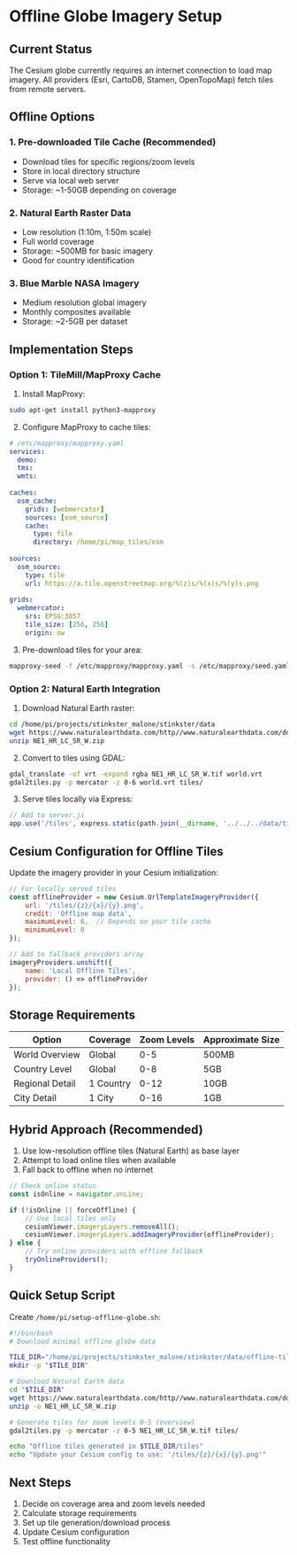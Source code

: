 # Offline Globe Imagery Setup

## Current Status
The Cesium globe currently requires an internet connection to load map imagery. All providers (Esri, CartoDB, Stamen, OpenTopoMap) fetch tiles from remote servers.

## Offline Options

### 1. Pre-downloaded Tile Cache (Recommended)
- Download tiles for specific regions/zoom levels
- Store in local directory structure
- Serve via local web server
- Storage: ~1-50GB depending on coverage

### 2. Natural Earth Raster Data
- Low resolution (1:10m, 1:50m scale)
- Full world coverage
- Storage: ~500MB for basic imagery
- Good for country identification

### 3. Blue Marble NASA Imagery
- Medium resolution global imagery
- Monthly composites available
- Storage: ~2-5GB per dataset

## Implementation Steps

### Option 1: TileMill/MapProxy Cache

1. Install MapProxy:
```bash
sudo apt-get install python3-mapproxy
```

2. Configure MapProxy to cache tiles:
```yaml
# /etc/mapproxy/mapproxy.yaml
services:
  demo:
  tms:
  wmts:
  
caches:
  osm_cache:
    grids: [webmercator]
    sources: [osm_source]
    cache:
      type: file
      directory: /home/pi/map_tiles/osm
      
sources:
  osm_source:
    type: tile
    url: https://a.tile.openstreetmap.org/%(z)s/%(x)s/%(y)s.png
    
grids:
  webmercator:
    srs: EPSG:3857
    tile_size: [256, 256]
    origin: nw
```

3. Pre-download tiles for your area:
```bash
mapproxy-seed -f /etc/mapproxy/mapproxy.yaml -s /etc/mapproxy/seed.yaml
```

### Option 2: Natural Earth Integration

1. Download Natural Earth raster:
```bash
cd /home/pi/projects/stinkster_malone/stinkster/data
wget https://www.naturalearthdata.com/http//www.naturalearthdata.com/download/10m/raster/NE1_HR_LC_SR_W.zip
unzip NE1_HR_LC_SR_W.zip
```

2. Convert to tiles using GDAL:
```bash
gdal_translate -of vrt -expand rgba NE1_HR_LC_SR_W.tif world.vrt
gdal2tiles.py -p mercator -z 0-6 world.vrt tiles/
```

3. Serve tiles locally via Express:
```javascript
// Add to server.js
app.use('/tiles', express.static(path.join(__dirname, '../../../data/tiles')));
```

## Cesium Configuration for Offline Tiles

Update the imagery provider in your Cesium initialization:

```javascript
// For locally served tiles
const offlineProvider = new Cesium.UrlTemplateImageryProvider({
    url: '/tiles/{z}/{x}/{y}.png',
    credit: 'Offline map data',
    maximumLevel: 6,  // Depends on your tile cache
    minimumLevel: 0
});

// Add to fallback providers array
imageryProviders.unshift({
    name: 'Local Offline Tiles',
    provider: () => offlineProvider
});
```

## Storage Requirements

| Option | Coverage | Zoom Levels | Approximate Size |
|--------|----------|-------------|------------------|
| World Overview | Global | 0-5 | 500MB |
| Country Level | Global | 0-8 | 5GB |
| Regional Detail | 1 Country | 0-12 | 10GB |
| City Detail | 1 City | 0-16 | 1GB |

## Hybrid Approach (Recommended)

1. Use low-resolution offline tiles (Natural Earth) as base layer
2. Attempt to load online tiles when available
3. Fall back to offline when no internet

```javascript
// Check online status
const isOnline = navigator.onLine;

if (!isOnline || forceOffline) {
    // Use local tiles only
    cesiumViewer.imageryLayers.removeAll();
    cesiumViewer.imageryLayers.addImageryProvider(offlineProvider);
} else {
    // Try online providers with offline fallback
    tryOnlineProviders();
}
```

## Quick Setup Script

Create `/home/pi/setup-offline-globe.sh`:
```bash
#!/bin/bash
# Download minimal offline globe data

TILE_DIR="/home/pi/projects/stinkster_malone/stinkster/data/offline-tiles"
mkdir -p "$TILE_DIR"

# Download Natural Earth data
cd "$TILE_DIR"
wget https://www.naturalearthdata.com/http//www.naturalearthdata.com/download/10m/raster/NE1_HR_LC_SR_W.zip
unzip -o NE1_HR_LC_SR_W.zip

# Generate tiles for zoom levels 0-5 (overview)
gdal2tiles.py -p mercator -z 0-5 NE1_HR_LC_SR_W.tif tiles/

echo "Offline tiles generated in $TILE_DIR/tiles"
echo "Update your Cesium config to use: '/tiles/{z}/{x}/{y}.png'"
```

## Next Steps

1. Decide on coverage area and zoom levels needed
2. Calculate storage requirements
3. Set up tile generation/download process
4. Update Cesium configuration
5. Test offline functionality